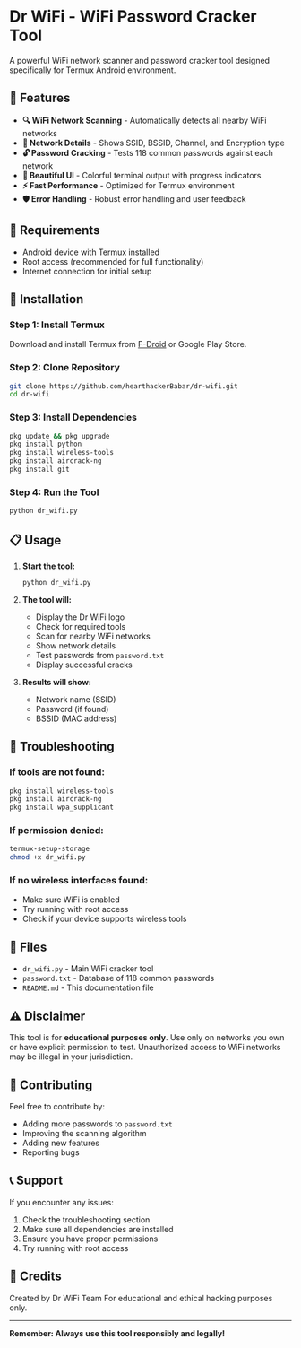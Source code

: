 # Dr WiFi - WiFi Password Cracker Tool

A powerful WiFi network scanner and password cracker tool designed specifically for Termux Android environment.

## 🎯 Features

- **🔍 WiFi Network Scanning** - Automatically detects all nearby WiFi networks
- **📡 Network Details** - Shows SSID, BSSID, Channel, and Encryption type
- **🔓 Password Cracking** - Tests 118 common passwords against each network
- **🎨 Beautiful UI** - Colorful terminal output with progress indicators
- **⚡ Fast Performance** - Optimized for Termux environment
- **🛡️ Error Handling** - Robust error handling and user feedback

## 📱 Requirements

- Android device with Termux installed
- Root access (recommended for full functionality)
- Internet connection for initial setup

## 🚀 Installation

### Step 1: Install Termux
Download and install Termux from [F-Droid](https://f-droid.org/en/packages/com.termux/) or Google Play Store.

### Step 2: Clone Repository
```bash
git clone https://github.com/hearthackerBabar/dr-wifi.git
cd dr-wifi
```

### Step 3: Install Dependencies
```bash
pkg update && pkg upgrade
pkg install python
pkg install wireless-tools
pkg install aircrack-ng
pkg install git
```

### Step 4: Run the Tool
```bash
python dr_wifi.py
```

## 📋 Usage

1. **Start the tool:**
   ```bash
   python dr_wifi.py
   ```

2. **The tool will:**
   - Display the Dr WiFi logo
   - Check for required tools
   - Scan for nearby WiFi networks
   - Show network details
   - Test passwords from `password.txt`
   - Display successful cracks

3. **Results will show:**
   - Network name (SSID)
   - Password (if found)
   - BSSID (MAC address)

## 🔧 Troubleshooting

### If tools are not found:
```bash
pkg install wireless-tools
pkg install aircrack-ng
pkg install wpa_supplicant
```

### If permission denied:
```bash
termux-setup-storage
chmod +x dr_wifi.py
```

### If no wireless interfaces found:
- Make sure WiFi is enabled
- Try running with root access
- Check if your device supports wireless tools

## 📁 Files

- `dr_wifi.py` - Main WiFi cracker tool
- `password.txt` - Database of 118 common passwords
- `README.md` - This documentation file

## ⚠️ Disclaimer

This tool is for **educational purposes only**. Use only on networks you own or have explicit permission to test. Unauthorized access to WiFi networks may be illegal in your jurisdiction.

## 🤝 Contributing

Feel free to contribute by:
- Adding more passwords to `password.txt`
- Improving the scanning algorithm
- Adding new features
- Reporting bugs

## 📞 Support

If you encounter any issues:
1. Check the troubleshooting section
2. Make sure all dependencies are installed
3. Ensure you have proper permissions
4. Try running with root access

## 🎉 Credits

Created by Dr WiFi Team
For educational and ethical hacking purposes only.

---


**Remember: Always use this tool responsibly and legally!** 
